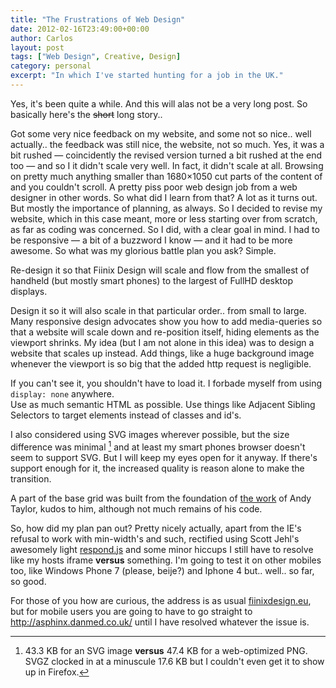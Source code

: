 ```yaml
---
title: "The Frustrations of Web Design"
date: 2012-02-16T23:49:00+00:00
author: Carlos
layout: post
tags: ["Web Design", Creative, Design]
category: personal
excerpt: "In which I've started hunting for a job in the UK."
---
```

Yes, it's been quite a while. And this will alas not be a very long post. So basically here's the <strike>short</strike> long story..

Got some very nice feedback on my website, and some not so nice.. well actually.. the feedback was still nice, the website, not so much. Yes, it was a bit rushed — coincidently the revised version turned a bit rushed at the end too — and so I it didn't scale very well. In fact, it didn't scale at all. Browsing on pretty much anything smaller than 1680×1050 cut parts of the content of and you couldn't scroll. A pretty piss poor web design job from a web designer in other words. So what did I learn from that? A lot as it turns out. But mostly the importance of planning, as always. So I decided to revise my website, which in this case meant, more or less starting over from scratch, as far as coding was concerned. So I did, with a clear goal in mind. I had to be responsive — a bit of a buzzword I know — and it had to be more awesome. So what was my glorious battle plan you ask? Simple.

Re-design it so that Fiinix Design will scale and flow from the smallest of handheld (but mostly smart phones) to the largest of FullHD desktop displays.

Design it so it will also scale in that particular order.. from small to large. Many responsive design advocates show you how to add media-queries so that a website will scale down and re-position itself, hiding elements as the viewport shrinks. My idea (but I am not alone in this idea) was to design a website that scales up instead. Add things, like a huge background image whenever the viewport is so big that the added http request is negligible.

If you can't see it, you shouldn't have to load it. I forbade myself from using `display: none` anywhere.  
Use as much semantic HTML as possible. Use things like Adjacent Sibling Selectors to target elements instead of classes and id's.

I also considered using SVG images wherever possible, but the size difference was minimal [^1] and at least my smart phones browser doesn't seem to support SVG. But I will keep my eyes open for it anyway. If there's support enough for it, the increased quality is reason alone to make the transition.

A part of the base grid was built from the foundation of [the work](http://cssgrid.net/) of Andy Taylor, kudos to him, although not much remains of his code.

So, how did my plan pan out? Pretty nicely actually, apart from the IE's refusal to work with min-width's and such, rectified using Scott Jehl's awesomely light [respond.js](http://respond.js/) and some minor hiccups I still have to resolve like my hosts iframe **versus** something. I'm going to test it on other mobiles too, like Windows Phone 7 (please, beije?) and Iphone 4 but.. well.. so far, so good.

For those of you how are curious, the address is as usual [fiinixdesign.eu](http://fiinixdesign.eu/), but for mobile users you are going to have to go straight to <http://asphinx.danmed.co.uk/> until I have resolved whatever the issue is.

[^1]: 43.3 KB for an SVG image **versus** 47.4 KB for a web-optimized PNG. SVGZ clocked in at a minuscule 17.6 KB but I couldn't even get it to show up in Firefox.